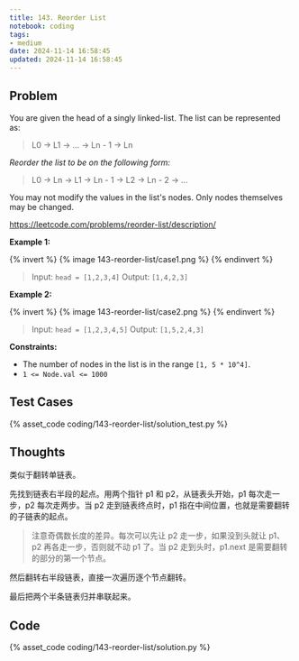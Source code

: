 ```yaml
---
title: 143. Reorder List
notebook: coding
tags:
- medium
date: 2024-11-14 16:58:45
updated: 2024-11-14 16:58:45
---
```

## Problem

You are given the head of a singly linked-list. The list can be represented as:

> L0 → L1 → … → Ln - 1 → Ln

_Reorder the list to be on the following form:_

> L0 → Ln → L1 → Ln - 1 → L2 → Ln - 2 → …

You may not modify the values in the list's nodes. Only nodes themselves may be changed.

<https://leetcode.com/problems/reorder-list/description/>

**Example 1:**

{% invert %}
{% image 143-reorder-list/case1.png %}
{% endinvert %}

> Input: `head = [1,2,3,4]`
> Output: `[1,4,2,3]`

**Example 2:**

{% invert %}
{% image 143-reorder-list/case2.png %}
{% endinvert %}

> Input: `head = [1,2,3,4,5]`
> Output: `[1,5,2,4,3]`

**Constraints:**

- The number of nodes in the list is in the range `[1, 5 * 10^4]`.
- `1 <= Node.val <= 1000`

## Test Cases

{% asset_code coding/143-reorder-list/solution_test.py %}

## Thoughts

类似于翻转单链表。

先找到链表右半段的起点。用两个指针 p1 和 p2，从链表头开始，p1 每次走一步，p2 每次走两步。当 p2 走到链表终点时，p1 指在中间位置，也就是需要翻转的子链表的起点。

> 注意奇偶数长度的差异。每次可以先让 p2 走一步，如果没到头就让 p1、p2 再各走一步，否则就不动 p1 了。当 p2 走到头时，p1.next 是需要翻转的部分的第一个节点。

然后翻转右半段链表，直接一次遍历逐个节点翻转。

最后把两个半条链表归并串联起来。

## Code

{% asset_code coding/143-reorder-list/solution.py %}
